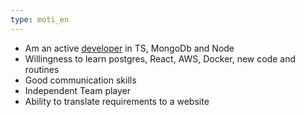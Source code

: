 ```yaml
---
type: moti_en
---
```


- Am an active [developer](https://stackexchange.com/users/1886776/timo?tab=activity) in TS, MongoDb and Node
- Willingness to learn postgres, React, AWS, Docker, new code and routines
- Good communication skills
- Independent Team player
- Ability to translate requirements to a website